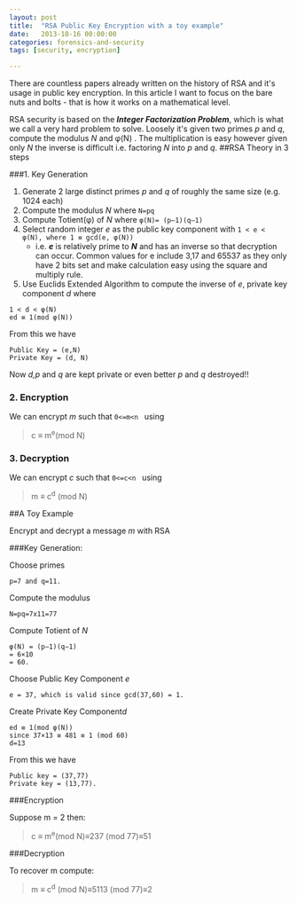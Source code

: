 ```yaml
---
layout: post
title:  "RSA Public Key Encryption with a toy example"
date:   2013-10-16 00:00:00
categories: forensics-and-security
tags: [security, encryption]

---
```

There are countless papers already written on the history of RSA and it's usage in public key encryption. In this article I want to focus on the bare nuts and bolts - that is how it works on a mathematical level.

RSA security is based on the ***Integer Factorization Problem***, which is what we call a very hard problem to solve. Loosely it's given two primes *p* and *q*, compute the modulus *N* and φ(N) . The multiplication is easy however given only *N* the inverse is difficult i.e. factoring *N* into *p* and *q*.
<linebreak>
##RSA Theory in 3 steps

###1. Key Generation

1. Generate 2 large distinct primes *p* and *q* of roughly the same size (e.g. 1024 each) 
2. Compute the modulus *N* where ```N=pq```
3. Compute Totient(φ) of *N* where ```φ(N)= (p–1)(q–1)```
4. Select random integer *e* as the public key component with ```1 < e < φ(N), where 1 ≡ gcd(e, φ(N))```
	- i.e. ***e*** is relatively prime to ***N*** and has an inverse so that decryption can occur.
Common values for e include 3,17 and 65537 as they only have 2 bits set and make calculation easy using the square and multiply rule.
5. Use Euclids Extended Algorithm to compute the inverse of *e*, private key component *d* where

```	
1 < d < φ(N)
ed ≡ 1(mod φ(N))
```

From this we have

```
Public Key = (e,N)
Private Key = (d, N)
```

Now *d,p* and *q* are kept private or even better *p* and *q* destroyed!!

### 2. Encryption

We can encrypt *m* such that ```0<=m<n ``` using

> c ≡ m<sup>e</sup>(mod N)

### 3. Decryption

We can encrypt *c* such that ```0<=c<n ``` using

> m ≡ c<sup>d</sup> (mod N)

##A Toy Example

Encrypt and decrypt a message *m* with RSA 

###Key Generation:

Choose primes 

	p=7 and q=11.

Compute the modulus

	N=pq=7x11=77

Compute Totient of *N*

	φ(N) = (p−1)(q−1) 
	= 6×10 
	= 60.

Choose Public Key Component *e* 

	e = 37, which is valid since gcd(37,60) = 1.

Create Private Key Component*d*

	ed ≡ 1(mod φ(N))
	since 37×13 ≡ 481 ≡ 1 (mod 60)
	d=13

From this we have

	Public key = (37,77) 
	Private key = (13,77).

###Encryption

Suppose m = 2 then:

> c ≡ m<sup>e</sup>(mod N)≡237 (mod 77)≡51

###Decryption

To recover m compute:

> m ≡ c<sup>d</sup> (mod N)≡5113 (mod 77)≡2

